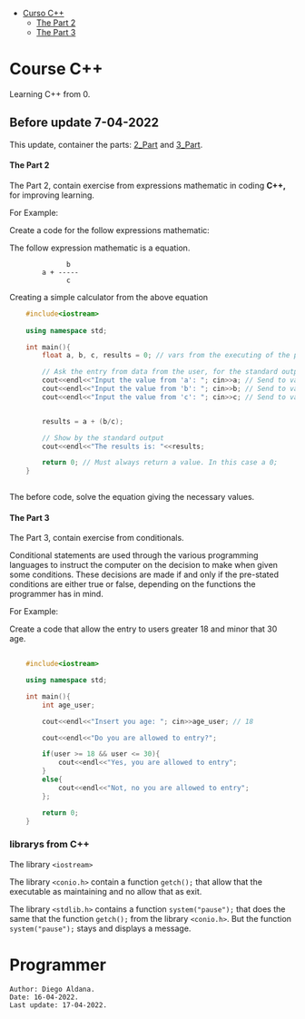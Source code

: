 

- [Curso C++](#curso-c)
    - [The Part 2](#the-part-2)
    - [The Part 3](#the-part-3)


# Course C++

Learning C++ from 0.


Before update 7-04-2022
------------------------

This update, container the parts: [2_Part](https://github.com/HardMin/Curso-Cpp/tree/main/2_Part) and [3_Part](https://github.com/HardMin/Curso-Cpp/tree/main/3_Part).

#### The Part 2

The Part 2, contain exercise from expressions mathematic in coding **C++,** for improving learning.

For Example: 

Create a code for the follow expressions mathematic: 

The follow expression mathematic is a equation.

                  b
            a + ----- 
                  c

Creating a simple calculator from the above equation

```cpp
    #include<iostream>
    
    using namespace std;

    int main(){
        float a, b, c, results = 0; // vars from the executing of the program.

        // Ask the entry from data from the user, for the standard output
        cout<<endl<<"Input the value from 'a': "; cin>>a; // Send to var 'a'
        cout<<endl<<"Input the value from 'b': "; cin>>b; // Send to var 'b'
        cout<<endl<<"Input the value from 'c': "; cin>>c; // Send to var 'c'


        results = a + (b/c);

        // Show by the standard output
        cout<<endl<<"The results is: "<<results;

        return 0; // Must always return a value. In this case a 0;
    }
    
```

The before code, solve the equation giving the necessary values.

#### The Part 3 

The Part 3, contain exercise from conditionals.

Conditional statements are used through the various programming languages to instruct the computer on the decision to make when given some conditions. These decisions are made if and only if the pre-stated conditions are either true or false, depending on the functions the programmer has in mind.

For Example:

Create a code that allow the entry to users greater 18 and minor that 30 age.

```cpp
    
    #include<iostream>

    using namespace std;

    int main(){
        int age_user;

        cout<<endl<<"Insert you age: "; cin>>age_user; // 18

        cout<<endl<<"Do you are allowed to entry?";

        if(user >= 18 && user <= 30){
            cout<<endl<<"Yes, you are allowed to entry";
        }
        else{
            cout<<endl<<"Not, no you are allowed to entry";
        };

        return 0;
    }

```

### librarys from C++



The library `<iostream>`

The library `<conio.h>` contain a function `getch();` that allow that the executable as maintaining and no allow that as exit.

The library `<stdlib.h>` contains a function `system("pause");` that does the same that the function `getch();` from the library `<conio.h>`. But the function `system("pause");` stays and displays a message.

# Programmer

    Author: Diego Aldana.
    Date: 16-04-2022.
    Last update: 17-04-2022.
